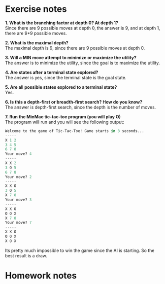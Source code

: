 # Exercise notes
**1. What is the branching factor at depth 0? At depth 1?**  
Since there are 9 possible moves at depth 0, the answer is 9, and at depth 1, there are 9*9 possible moves.

**2. What is the maximal depth?**  
The maximal depth is 9, since there are 9 possible moves at depth 0.

**3. Will a MIN move attempt to minimize or maximize the utility?**   
The answer is to minimize the utility, since the goal is to maximize the utility.

**4. Are states after a terminal state explored?**  
The answer is yes, since the terminal state is the goal state.

**5. Are all possible states explored to a terminal state?**  
Yes. 

**6. Is this a depth-first or breadth-first search? How do you know?**  
The answer is depth-first search, since the depth is the number of moves.


**7. Run the MinMac tic-tac-toe program (you will play O)**  
The program will run and you will see the following output:
```python
Welcome to the game of Tic-Tac-Toe! Game starts in 3 seconds...
-----
X 1 2
3 4 5
6 7 8
Your move? 4
-----
X X 2
3 O 5
6 7 8
Your move? 2
-----
X X O
3 O 5
X 7 8
Your move? 3
-----
X X O
O O X
X 7 8
Your move? 7
-----
X X O
O O X
X O X
```
Its pretty much impossible to win the game since the AI is starting. So the best result is a draw.

# Homework notes
